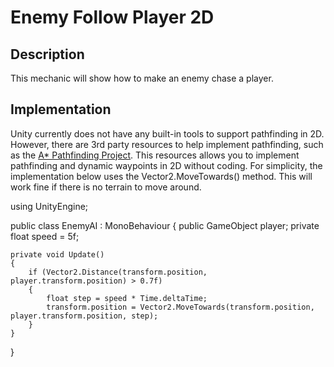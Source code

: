 # Enemy Follow Player 2D

## Description
This mechanic will show how to make an enemy chase a player.

## Implementation
Unity currently does not have any built-in tools to support pathfinding in 2D. However, there are 3rd party resources to help implement pathfinding, such
as the [A* Pathfinding Project](https://arongranberg.com/astar/). This resources allows you to implement pathfinding and dynamic waypoints in 2D without coding.
For simplicity, the implementation below uses the Vector2.MoveTowards() method. This will work fine if there is no terrain to move around.

using UnityEngine;

public class EnemyAI : MonoBehaviour
{
    public GameObject player;
    private float speed = 5f;

    private void Update()
    {
        if (Vector2.Distance(transform.position, player.transform.position) > 0.7f)
        {
            float step = speed * Time.deltaTime;
            transform.position = Vector2.MoveTowards(transform.position, player.transform.position, step);
        }
    }
}

